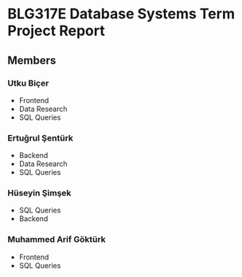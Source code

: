 # BLG317E Database Systems Term Project Report
## Members
### Utku Biçer
- Frontend
- Data Research
- SQL Queries

### Ertuğrul Şentürk
- Backend
- Data Research
- SQL Queries

### Hüseyin Şimşek
- SQL Queries
- Backend

### Muhammed Arif Göktürk
- Frontend
- SQL Queries
